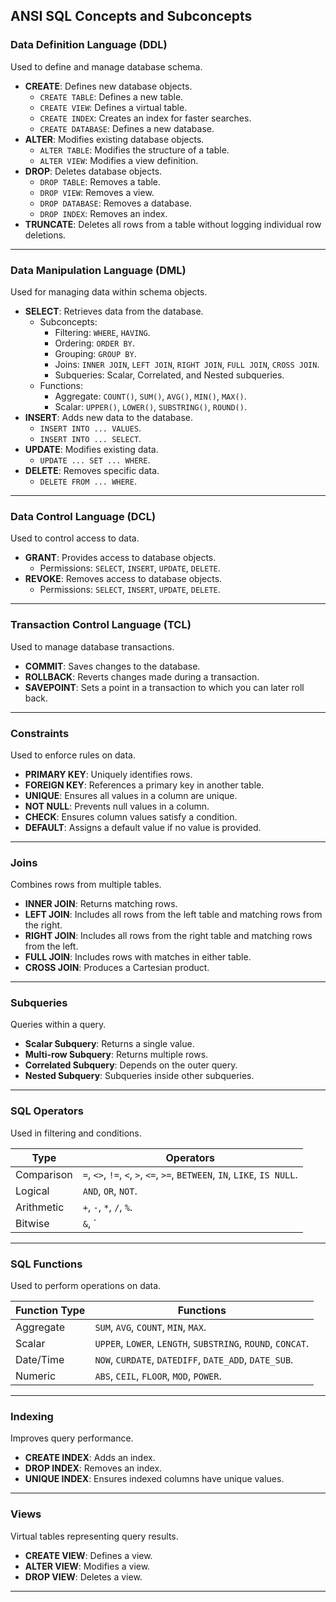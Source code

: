 ## ANSI SQL Concepts and Subconcepts  

### Data Definition Language (DDL)  
Used to define and manage database schema.  

- **CREATE**: Defines new database objects.  
  - `CREATE TABLE`: Defines a new table.  
  - `CREATE VIEW`: Defines a virtual table.  
  - `CREATE INDEX`: Creates an index for faster searches.  
  - `CREATE DATABASE`: Defines a new database.  
- **ALTER**: Modifies existing database objects.  
  - `ALTER TABLE`: Modifies the structure of a table.  
  - `ALTER VIEW`: Modifies a view definition.  
- **DROP**: Deletes database objects.  
  - `DROP TABLE`: Removes a table.  
  - `DROP VIEW`: Removes a view.  
  - `DROP DATABASE`: Removes a database.  
  - `DROP INDEX`: Removes an index.  
- **TRUNCATE**: Deletes all rows from a table without logging individual row deletions.  

---

### Data Manipulation Language (DML)  
Used for managing data within schema objects.  

- **SELECT**: Retrieves data from the database.  
  - Subconcepts:  
    - Filtering: `WHERE`, `HAVING`.  
    - Ordering: `ORDER BY`.  
    - Grouping: `GROUP BY`.  
    - Joins: `INNER JOIN`, `LEFT JOIN`, `RIGHT JOIN`, `FULL JOIN`, `CROSS JOIN`.  
    - Subqueries: Scalar, Correlated, and Nested subqueries.  
  - Functions:  
    - Aggregate: `COUNT()`, `SUM()`, `AVG()`, `MIN()`, `MAX()`.  
    - Scalar: `UPPER()`, `LOWER()`, `SUBSTRING()`, `ROUND()`.  
- **INSERT**: Adds new data to the database.  
  - `INSERT INTO ... VALUES`.  
  - `INSERT INTO ... SELECT`.  
- **UPDATE**: Modifies existing data.  
  - `UPDATE ... SET ... WHERE`.  
- **DELETE**: Removes specific data.  
  - `DELETE FROM ... WHERE`.  

---

### Data Control Language (DCL)  
Used to control access to data.  

- **GRANT**: Provides access to database objects.  
  - Permissions: `SELECT`, `INSERT`, `UPDATE`, `DELETE`.  
- **REVOKE**: Removes access to database objects.  
  - Permissions: `SELECT`, `INSERT`, `UPDATE`, `DELETE`.  

---

### Transaction Control Language (TCL)  
Used to manage database transactions.  

- **COMMIT**: Saves changes to the database.  
- **ROLLBACK**: Reverts changes made during a transaction.  
- **SAVEPOINT**: Sets a point in a transaction to which you can later roll back.  

---

### Constraints  
Used to enforce rules on data.  

- **PRIMARY KEY**: Uniquely identifies rows.  
- **FOREIGN KEY**: References a primary key in another table.  
- **UNIQUE**: Ensures all values in a column are unique.  
- **NOT NULL**: Prevents null values in a column.  
- **CHECK**: Ensures column values satisfy a condition.  
- **DEFAULT**: Assigns a default value if no value is provided.  

---

### Joins  
Combines rows from multiple tables.  

- **INNER JOIN**: Returns matching rows.  
- **LEFT JOIN**: Includes all rows from the left table and matching rows from the right.  
- **RIGHT JOIN**: Includes all rows from the right table and matching rows from the left.  
- **FULL JOIN**: Includes rows with matches in either table.  
- **CROSS JOIN**: Produces a Cartesian product.  

---

### Subqueries  
Queries within a query.  

- **Scalar Subquery**: Returns a single value.  
- **Multi-row Subquery**: Returns multiple rows.  
- **Correlated Subquery**: Depends on the outer query.  
- **Nested Subquery**: Subqueries inside other subqueries.  

---

### SQL Operators  
Used in filtering and conditions.  

| **Type**      | **Operators**                                                                                   |  
|---------------|-----------------------------------------------------------------------------------------------|  
| Comparison    | `=`, `<>`, `!=`, `<`, `>`, `<=`, `>=`, `BETWEEN`, `IN`, `LIKE`, `IS NULL`.                     |  
| Logical       | `AND`, `OR`, `NOT`.                                                                           |  
| Arithmetic    | `+`, `-`, `*`, `/`, `%`.                                                                      |  
| Bitwise       | `&`, `|`, `^`, `~`, `<<`, `>>`.                                                               |  

---

### SQL Functions  
Used to perform operations on data.  

| **Function Type** | **Functions**                                                                                  |  
|-------------------|-----------------------------------------------------------------------------------------------|  
| Aggregate         | `SUM`, `AVG`, `COUNT`, `MIN`, `MAX`.                                                          |  
| Scalar            | `UPPER`, `LOWER`, `LENGTH`, `SUBSTRING`, `ROUND`, `CONCAT`.                                   |  
| Date/Time         | `NOW`, `CURDATE`, `DATEDIFF`, `DATE_ADD`, `DATE_SUB`.                                         |  
| Numeric           | `ABS`, `CEIL`, `FLOOR`, `MOD`, `POWER`.                                                      |  

---

### Indexing  
Improves query performance.  

- **CREATE INDEX**: Adds an index.  
- **DROP INDEX**: Removes an index.  
- **UNIQUE INDEX**: Ensures indexed columns have unique values.  

---

### Views  
Virtual tables representing query results.  

- **CREATE VIEW**: Defines a view.  
- **ALTER VIEW**: Modifies a view.  
- **DROP VIEW**: Deletes a view.  

---
